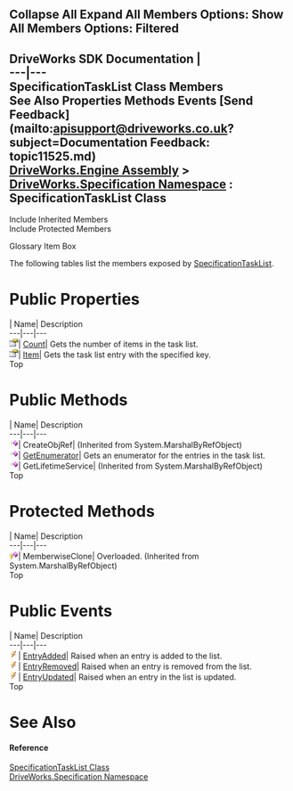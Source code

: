        

 Collapse All Expand All  Members Options: Show All  Members Options: Filtered   
---  
DriveWorks SDK Documentation  |   
---|---  
SpecificationTaskList Class Members   
See Also Properties Methods Events [Send Feedback](mailto:apisupport@driveworks.co.uk?subject=Documentation Feedback: topic11525.md)  
[DriveWorks.Engine Assembly](topic2156.md) > [DriveWorks.Specification Namespace](topic10764.md) : SpecificationTaskList Class  
---  
  
Include Inherited Members    
Include Protected Members  


Glossary Item Box

The following tables list the members exposed by [SpecificationTaskList](topic11525.md).

# Public Properties

| Name| Description  
---|---|---  
![Public Property](dotnetimages/publicProperty.gif)| [Count](topic11532.md)| Gets the number of items in the task list.   
![Public Property](dotnetimages/publicProperty.gif)| [Item](topic11533.md)| Gets the task list entry with the specified key.   
Top

# Public Methods

| Name| Description  
---|---|---  
![Public Method](dotnetimages/publicMethod.gif)| CreateObjRef|  (Inherited from System.MarshalByRefObject)  
![Public Method](dotnetimages/publicMethod.gif)| [GetEnumerator](topic11531.md)| Gets an enumerator for the entries in the task list.   
![Public Method](dotnetimages/publicMethod.gif)| GetLifetimeService|  (Inherited from System.MarshalByRefObject)  
Top

# Protected Methods

| Name| Description  
---|---|---  
![Protected Method](dotnetimages/protectedMethod.gif)| MemberwiseClone| Overloaded. (Inherited from System.MarshalByRefObject)  
Top

# Public Events

| Name| Description  
---|---|---  
![Public Event](dotnetimages/publicEvent.gif)| [EntryAdded](topic11534.md)| Raised when an entry is added to the list.   
![Public Event](dotnetimages/publicEvent.gif)| [EntryRemoved](topic11535.md)| Raised when an entry is removed from the list.   
![Public Event](dotnetimages/publicEvent.gif)| [EntryUpdated](topic11536.md)| Raised when an entry in the list is updated.   
Top

# See Also

#### Reference

[SpecificationTaskList Class](topic11525.md)   
[DriveWorks.Specification Namespace](topic10764.md)


